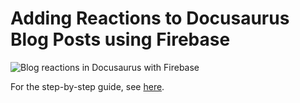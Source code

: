 # Adding Reactions to Docusaurus Blog Posts using Firebase

![Blog reactions in Docusaurus with Firebase](https://blog.ovisly.com/assets/images/banner-efaaf64846c6de00dc7a5060ca608f16.png)

For the step-by-step guide, see [here](https://blog.ovisly.com/docusaurus-blog-reactions).
